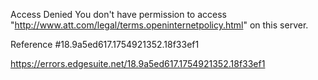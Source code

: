 Access Denied
You don't have permission to access "http://www.att.com/legal/terms.openinternetpolicy.html" on this server.

Reference #18.9a5ed617.1754921352.18f33ef1

https://errors.edgesuite.net/18.9a5ed617.1754921352.18f33ef1